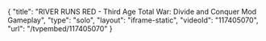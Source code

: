{
    "title": "RIVER RUNS RED - Third Age Total War: Divide and Conquer Mod Gameplay",
    "type": "solo",
    "layout": "iframe-static",
    "videoId": "117405070",
    "url": "\/tvpembed\/117405070"
}